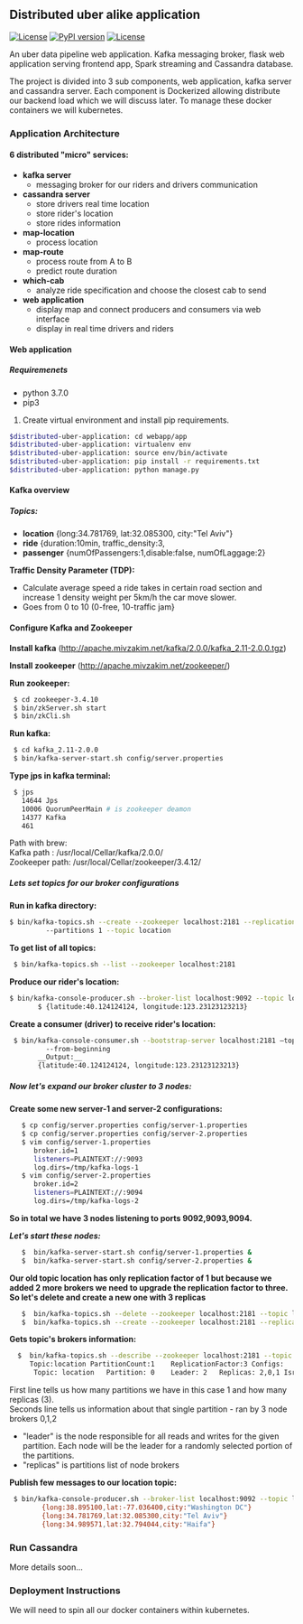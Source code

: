 Distributed uber alike application
-----------------------------------
[![License](https://img.shields.io/badge/license-Apache-blue.svg)](https://github.com/gubrul/distributed-uber-application/LICENSE)
[![PyPI version](https://badge.fury.io/py/catboost.svg)](https://badge.fury.io/py/catboost)
[![License](https://img.shields.io/badge/License-MIT-blue.svg)](https://opensource.org/licenses/MIT)

An uber data pipeline web application. Kafka messaging broker, flask web application serving frontend app, Spark streaming and Cassandra database.

The project is divided into 3 sub components, web application, kafka server and cassandra server. Each component is Dockerized allowing distribute our
backend load which we will discuss later. To manage these docker containers we will kubernetes.




### Application Architecture 

#### 6 distributed "micro" services: 
   - __kafka server__
        - messaging broker for our riders and drivers communication
   - __cassandra server__
        - store drivers real time location
        - store rider's location
        - store rides information
   - __map-location__
        - process location
   - __map-route__
        - process route from A to B
        - predict route duration
   - __which-cab__
        - analyze ride specification and choose the closest cab to send
   - __web application__
        - display map and connect producers and consumers via web interface
        - display in real time drivers and riders

#### Web application 
##### Requiremenets 
- python 3.7.0 
- pip3

1) Create virtual environment and install pip requirements.
```bash
$distributed-uber-application: cd webapp/app
$distributed-uber-application: virtualenv env
$distributed-uber-application: source env/bin/activate
$distributed-uber-application: pip install -r requirements.txt
$distributed-uber-application: python manage.py
```


#### Kafka overview 
##### Topics:
   - __location__ {long:34.781769, lat:32.085300, city:"Tel Aviv"}
   - __ride__ {duration:10min, traffic_density:3,
   - __passenger__ {numOfPassengers:1,disable:false, numOfLaggage:2}

__Traffic Density Parameter (TDP):__ 
   - Calculate average speed a ride takes in certain road section and increase 1 density weight per 5km/h the car move slower.
   - Goes from 0 to 10 (0-free, 10-traffic jam}


#### Configure Kafka and Zookeeper
__Install kafka__ (http://apache.mivzakim.net/kafka/2.0.0/kafka_2.11-2.0.0.tgz)

__Install zookeeper__ (http://apache.mivzakim.net/zookeeper/)

__Run zookeeper:__ 
```bash
 $ cd zookeeper-3.4.10 
 $ bin/zkServer.sh start 
 $ bin/zkCli.sh
```
 

__Run kafka:__ 
```bash
 $ cd kafka_2.11-2.0.0 
 $ bin/kafka-server-start.sh config/server.properties 
```
  
__Type jps in kafka terminal:__ 
```bash
 $ jps 
   14644 Jps 
   10006 QuorumPeerMain # is zookeeper deamon 
   14377 Kafka 
   461 
```
   
Path with brew: <br />
Kafka path : /usr/local/Cellar/kafka/2.0.0/ <br />
Zookeeper path: /usr/local/Cellar/zookeeper/3.4.12/


##### Lets set topics for our broker configurations 
__Run in kafka directory:__ 
```bash
$ bin/kafka-topics.sh --create --zookeeper localhost:2181 --replication-factor 1 
         --partitions 1 --topic location 
```
      
__To get list of all topics:__ 
```bash
 $ bin/kafka-topics.sh --list --zookeeper localhost:2181
```

__Produce our rider's location:__ 
```bash
$ bin/kafka-console-producer.sh --broker-list localhost:9092 --topic location 
       $ {latitude:40.124124124, longitude:123.23123123213}
```
    
__Create a consumer (driver) to receive rider's location:__ 
```bash
 $ bin/kafka-console-consumer.sh --bootstrap-server localhost:2181 —topic location 
         --from-beginning 
       __Output:__ 
       {latitude:40.124124124, longitude:123.23123123213}
```
      

##### Now let's expand our broker cluster to 3 nodes:

__Create some new server-1 and server-2 configurations:__
``` bash 
   $ cp config/server.properties config/server-1.properties
   $ cp config/server.properties config/server-2.properties
   $ vim config/server-1.properties
      broker.id=1
      listeners=PLAINTEXT://:9093
      log.dirs=/tmp/kafka-logs-1
   $ vim config/server-2.properties
      broker.id=2
      listeners=PLAINTEXT://:9094
      log.dirs=/tmp/kafka-logs-2
```
__So in total we have 3 nodes listening to ports 9092,9093,9094.__

___Let's start these nodes:___
```bash
   $  bin/kafka-server-start.sh config/server-1.properties &
   $  bin/kafka-server-start.sh config/server-2.properties &
```
__Our old topic location has only replication factor of 1 but because we added 2 more brokers we need to upgrade the replication
   factor to three. So let's delete and create a new one with 3 replicas__
```bash 
   $  bin/kafka-topics.sh --delete --zookeeper localhost:2181 --topic location
   $  bin/kafka-topics.sh --create --zookeeper localhost:2181 --replication-factor 3 --partitions 1 --topic location  
```

__Gets topic's brokers information:__
```bash
  $  bin/kafka-topics.sh --describe --zookeeper localhost:2181 --topic location
     Topic:location	PartitionCount:1	ReplicationFactor:3	Configs:
      Topic: location	Partition: 0	Leader: 2	Replicas: 2,0,1	Isr: 2,0,1
```
   
  First line tells us how many partitions we have in this case 1 and how many replicas (3).<br />
  Seconds line tells us information about that single partition - ran by 3 node brokers 0,1,2<br />
  * "leader" is the node responsible for all reads and writes for the given partition. Each node will be the leader for a randomly selected portion of the partitions.<br />
  * "replicas" is partitions list of node brokers<br />

__Publish few messages to our location topic:__<br />
```bash
 $ bin/kafka-console-producer.sh --broker-list localhost:9092 --topic location
        {long:38.895100,lat:-77.036400,city:"Washington DC"}
        {long:34.781769,lat:32.085300,city:"Tel Aviv"}
        {long:34.989571,lat:32.794044,city:"Haifa"}
```

### Run Cassandra 
More details soon...
### Deployment Instructions 

We will need to spin all our docker containers within kubernetes.






